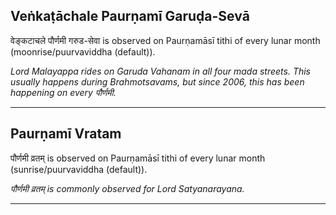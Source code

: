 ## Veṅkaṭāchale Paurṇamī Garuḍa-Sevā
वेङ्कटाचले पौर्णमी गरुड-सेवा is observed on Paurṇamāsī tithi of every lunar month (moonrise/puurvaviddha (default)).

_Lord Malayappa rides on Garuda Vahanam in all four mada streets. This usually happens during Brahmotsavams, but since 2006, this has been happening on every पौर्णमी._

---
## Paurṇamī Vratam
पौर्णमी व्रतम् is observed on Paurṇamāsī tithi of every lunar month (sunrise/puurvaviddha (default)).

_पौर्णमी व्रतम् is commonly observed for Lord Satyanarayana._

---
